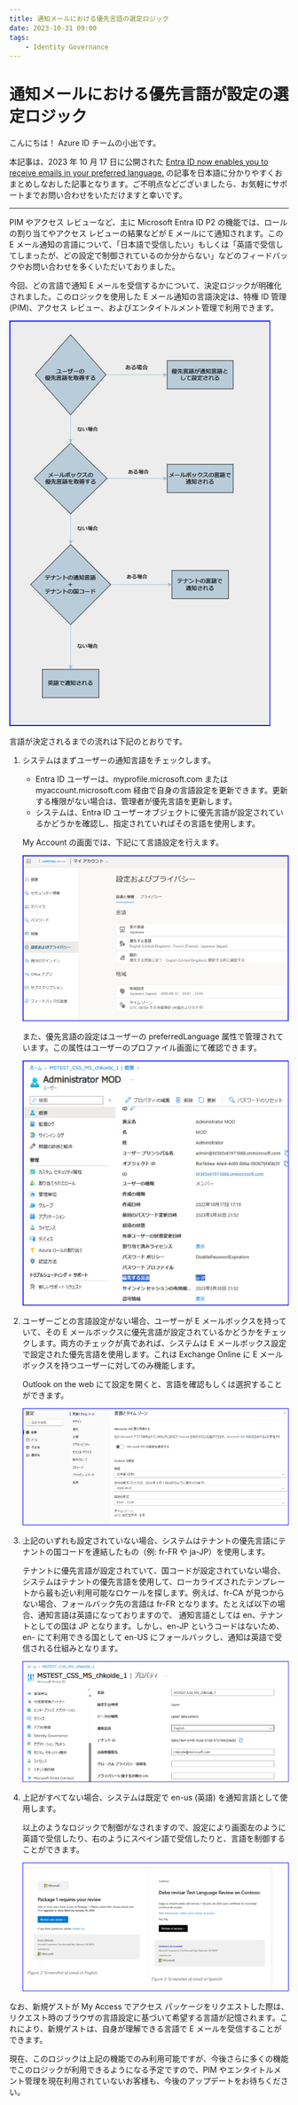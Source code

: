 ```yaml
---
title: 通知メールにおける優先言語の選定ロジック
date: 2023-10-31 09:00
tags:
    - Identity Governance
---
```


# 通知メールにおける優先言語が設定の選定ロジック

こんにちは！ Azure ID チームの小出です。

本記事は、2023 年 10 月 17 日に公開された [Entra ID now enables you to receive emails in your preferred language.](https://techcommunity.microsoft.com/t5/microsoft-entra-azure-ad-blog/entra-id-now-enables-you-to-receive-emails-in-your-preferred/ba-p/3939717) の記事を日本語に分かりやすくおまとめしなおした記事となります。ご不明点などございましたら、お気軽にサポートまでお問い合わせをいただけますと幸いです。

----

PIM やアクセス レビューなど、主に Microsoft Entra ID P2 の機能では、ロールの割り当てやアクセス レビューの結果などが E メールにて通知されます。この E メール通知の言語について、「日本語で受信したい」もしくは「英語で受信してしまったが、どの設定で制御されているのか分からない」などのフィードバックやお問い合わせを多くいただいておりました。

今回、どの言語で通知 E メールを受信するかについて、決定ロジックが明確化されました。このロジックを使用した E メール通知の言語決定は、特権 ID 管理 (PIM)、アクセス レビュー、およびエンタイトルメント管理で利用できます。

![](./preferred-language-in-identity-governance/language1.png)
 
言語が決定されるまでの流れは下記のとおりです。

1. システムはまずユーザーの通知言語をチェックします。

    - Entra ID ユーザーは、myprofile.microsoft.com または myaccount.microsoft.com 経由で自身の言語設定を更新できます。更新する権限がない場合は、管理者が優先言語を更新します。
    - システムは、Entra ID ユーザーオブジェクトに優先言語が設定されているかどうかを確認し、指定されていればその言語を使用します。
	
    My Account の画面では、下記にて言語設定を行えます。

    ![](./preferred-language-in-identity-governance/language2.png)
	
    また、優先言語の設定はユーザーの preferredLanguage 属性で管理されています。この属性はユーザーのプロファイル画面にて確認できます。

    ![](./preferred-language-in-identity-governance/language3.png)
	
2. ユーザーごとの言語設定がない場合、ユーザーが E メールボックスを持っていて、その E メールボックスに優先言語が設定されているかどうかをチェックします。両方のチェックが真であれば、システムは E メールボックス設定で設定された優先言語を使用します。これは Exchange Online に E メールボックスを持つユーザーに対してのみ機能します。

    Outlook on the web にて設定を開くと、言語を確認もしくは選択することができます。

    ![](./preferred-language-in-identity-governance/language4.png)

3. 上記のいずれも設定されていない場合、システムはテナントの優先言語にテナントの国コードを連結したもの（例: fr-FR や ja-JP）を使用します。

    テナントに優先言語が設定されていて、国コードが設定されていない場合、システムはテナントの優先言語を使用して、ローカライズされたテンプレートから最も近い利用可能なロケールを探します。例えば、fr-CA が見つからない場合、フォールバック先の言語は fr-FR となります。たとえば以下の場合、通知言語は英語になっておりますので、 通知言語としては en、テナントとしての国は JP となります。しかし、en-JP というコードはないため、en- にて利用できる国として en-US にフォールバックし、通知は英語で受信される仕組みとなります。

    ![](./preferred-language-in-identity-governance/language5.png)
	
4. 上記がすべてない場合、システムは既定で en-us (英語) を通知言語として使用します。

    以上のようなロジックで制御がなされますので、設定により画面左のように英語で受信したり、右のようにスペイン語で受信したりと、言語を制御することができます。

    ![](./preferred-language-in-identity-governance/language6.png)
    
なお、新規ゲストが My Access でアクセス パッケージをリクエストした際は、リクエスト時のブラウザの言語設定に基づいて希望する言語が記憶されます。これにより、新規ゲストは、自身が理解できる言語で E メールを受信することができます。

現在、このロジックは上記の機能でのみ利用可能ですが、今後さらに多くの機能でこのロジックが利用できるようになる予定ですので、PIM やエンタイトルメント管理を現在利用されていないお客様も、今後のアップデートをお待ちください。
